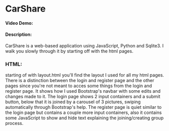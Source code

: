# CarShare
#### Video Demo:  <URL HERE>
#### Description:
CarShare is a web-based application using JavaScript, Python and Sqlite3. I walk you slowly through it by starting off with the html pages.

### HTML:
starting of with layout.html you'll find the layout I used for all my html pages. There is a distinction between the login and register page and the other pages since you're not meant to acces some things from the login and register page. It shows how I used Bootstrap's navbar with some edits and changes made to it. The login page shows 2 input containers and a submit button, below that it is joined by a carousel of 3 pictures, swiping automatically through Bootstrap's help. The register page is quiet similar to the login page but contains a couple more input containers, also it contains some JavaScript to show and hide text explaining the joining/creating group process.